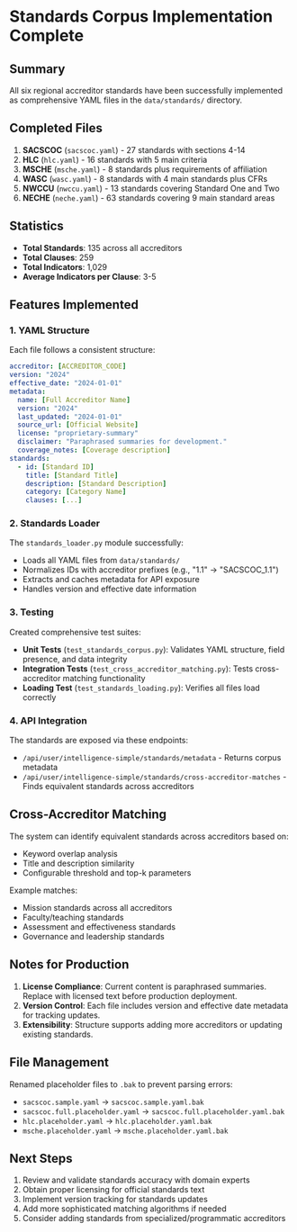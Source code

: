 # Standards Corpus Implementation Complete

## Summary
All six regional accreditor standards have been successfully implemented as comprehensive YAML files in the `data/standards/` directory.

## Completed Files
1. **SACSCOC** (`sacscoc.yaml`) - 27 standards with sections 4-14
2. **HLC** (`hlc.yaml`) - 16 standards with 5 main criteria
3. **MSCHE** (`msche.yaml`) - 8 standards plus requirements of affiliation
4. **WASC** (`wasc.yaml`) - 8 standards with 4 main standards plus CFRs
5. **NWCCU** (`nwccu.yaml`) - 13 standards covering Standard One and Two
6. **NECHE** (`neche.yaml`) - 63 standards covering 9 main standard areas

## Statistics
- **Total Standards**: 135 across all accreditors
- **Total Clauses**: 259
- **Total Indicators**: 1,029
- **Average Indicators per Clause**: 3-5

## Features Implemented
### 1. YAML Structure
Each file follows a consistent structure:
```yaml
accreditor: [ACCREDITOR_CODE]
version: "2024"
effective_date: "2024-01-01"
metadata:
  name: [Full Accreditor Name]
  version: "2024"
  last_updated: "2024-01-01"
  source_url: [Official Website]
  license: "proprietary-summary"
  disclaimer: "Paraphrased summaries for development."
  coverage_notes: [Coverage description]
standards:
  - id: [Standard ID]
    title: [Standard Title]
    description: [Standard Description]
    category: [Category Name]
    clauses: [...]
```

### 2. Standards Loader
The `standards_loader.py` module successfully:
- Loads all YAML files from `data/standards/`
- Normalizes IDs with accreditor prefixes (e.g., "1.1" → "SACSCOC_1.1")
- Extracts and caches metadata for API exposure
- Handles version and effective date information

### 3. Testing
Created comprehensive test suites:
- **Unit Tests** (`test_standards_corpus.py`): Validates YAML structure, field presence, and data integrity
- **Integration Tests** (`test_cross_accreditor_matching.py`): Tests cross-accreditor matching functionality
- **Loading Test** (`test_standards_loading.py`): Verifies all files load correctly

### 4. API Integration
The standards are exposed via these endpoints:
- `/api/user/intelligence-simple/standards/metadata` - Returns corpus metadata
- `/api/user/intelligence-simple/standards/cross-accreditor-matches` - Finds equivalent standards across accreditors

## Cross-Accreditor Matching
The system can identify equivalent standards across accreditors based on:
- Keyword overlap analysis
- Title and description similarity
- Configurable threshold and top-k parameters

Example matches:
- Mission standards across all accreditors
- Faculty/teaching standards
- Assessment and effectiveness standards
- Governance and leadership standards

## Notes for Production
1. **License Compliance**: Current content is paraphrased summaries. Replace with licensed text before production deployment.
2. **Version Control**: Each file includes version and effective date metadata for tracking updates.
3. **Extensibility**: Structure supports adding more accreditors or updating existing standards.

## File Management
Renamed placeholder files to `.bak` to prevent parsing errors:
- `sacscoc.sample.yaml` → `sacscoc.sample.yaml.bak`
- `sacscoc.full.placeholder.yaml` → `sacscoc.full.placeholder.yaml.bak`
- `hlc.placeholder.yaml` → `hlc.placeholder.yaml.bak`
- `msche.placeholder.yaml` → `msche.placeholder.yaml.bak`

## Next Steps
1. Review and validate standards accuracy with domain experts
2. Obtain proper licensing for official standards text
3. Implement version tracking for standards updates
4. Add more sophisticated matching algorithms if needed
5. Consider adding standards from specialized/programmatic accreditors
